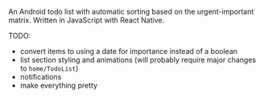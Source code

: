 An Android todo list with automatic sorting based on the urgent-important matrix.
Written in JavaScript with React Native.


TODO:
- convert items to using a date for importance instead of a boolean
- list section styling and animations (will probably require major changes to ```home/TodoList```)
- notifications
- make everything pretty
